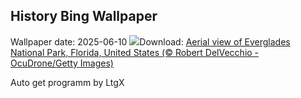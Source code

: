 ## History Bing Wallpaper
Wallpaper date: 2025-06-10
![](https://www.bing.com/th?id=OHR.AerialEverglades_EN-IN8448560441_UHD.jpg&w=1000)Download: [Aerial view of Everglades National Park, Florida, United States (© Robert DelVecchio - OcuDrone/Getty Images)](https://www.bing.com/th?id=OHR.AerialEverglades_EN-IN8448560441_UHD.jpg)

Auto get programm by LtgX
